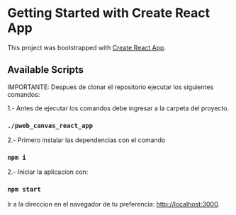 # Getting Started with Create React App

This project was bootstrapped with [Create React App](https://github.com/facebook/create-react-app).

## Available Scripts

IMPORTANTE:
Despues de clonar el repositorio ejecutar los siguientes comandos:

1.- Antes de ejecutar los comandos debe ingresar a la carpeta del proyecto.

### `./pweb_canvas_react_app`

2.- Primero instalar las dependencias con el comando

### `npm i`

2.- Iniciar la aplicacion con:

### `npm start`

Ir a la direccion en el navegador de tu preferencia:
[http://localhost:3000](http://localhost:3000).
